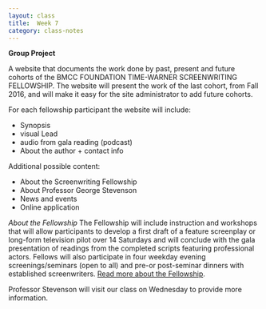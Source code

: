```yaml
---
layout: class
title:  Week 7
category: class-notes
---
```

**Group Project**

A website that documents the work done by past, present and future cohorts of the BMCC FOUNDATION TIME-WARNER SCREENWRITING FELLOWSHIP. The website will present the work of the last cohort, from Fall 2016, and will make it easy for the site administrator to add future cohorts.

For each fellowship participant the website will include:
- Synopsis
- visual Lead
- audio from gala reading (podcast)
- About the author + contact info

Additional possible content:
- About the Screenwriting Fellowship
- About Professor George Stevenson
- News and events
- Online application

*About the Fellowship*
The Fellowship will include instruction and workshops that will allow participants to develop a first draft of a feature screenplay or long-form television pilot over 14 Saturdays and will conclude with the gala presentation of readings from the completed scripts featuring professional actors. Fellows will also participate in four weekday evening screenings/seminars (open to all) and pre-or post-seminar dinners with established screenwriters. [Read more about the Fellowship](http://www.bmcc.cuny.edu/media-arts/page.jsp?pid=1060&n=Screenwriting%20Fellowship).

Professor Stevenson will visit our class on Wednesday to provide more information.
